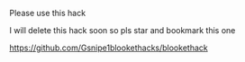Please use this hack


I will delete this hack soon so pls star and bookmark this one




https://github.com/Gsnipe1blookethacks/blookethack
